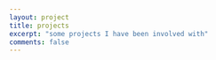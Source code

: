 ```yaml
---
layout: project
title: projects
excerpt: "some projects I have been involved with"
comments: false
---
```


